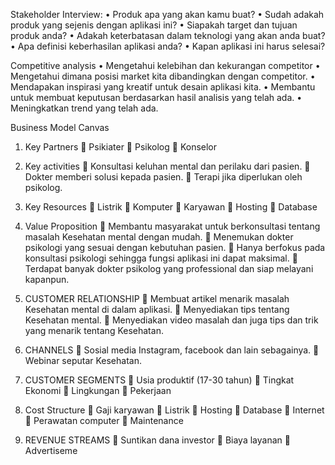 Stakeholder Interview:
•	Produk apa yang akan kamu buat?
•	Sudah adakah produk yang sejenis dengan aplikasi ini?
•	Siapakah target dan tujuan produk anda?
•	Adakah keterbatasan dalam teknologi yang akan anda buat?
•	Apa definisi keberhasilan aplikasi anda?
•	Kapan aplikasi ini harus selesai?

Competitive analysis
•	Mengetahui kelebihan dan kekurangan competitor
•	Mengetahui dimana posisi market kita dibandingkan dengan competitor.
•	Mendapakan inspirasi yang kreatif untuk desain aplikasi kita.
•	Membantu untuk membuat keputusan berdasarkan hasil analisis yang telah ada.
•	Meningkatkan trend yang telah ada.

Business Model Canvas
1.	Key Partners
	Psikiater
	Psikolog
	Konselor

2.	Key activities
	Konsultasi keluhan mental dan perilaku dari pasien.
	Dokter memberi solusi kepada pasien.
	Terapi jika diperlukan oleh psikolog.

3.	Key Resources
	Listrik
	Komputer
	Karyawan
	Hosting
	Database

4.	Value Proposition
	Membantu masyarakat untuk berkonsultasi tentang masalah Kesehatan mental dengan mudah.
	Menemukan dokter psikologi yang sesuai dengan kebutuhan pasien.
	Hanya berfokus pada konsultasi psikologi sehingga fungsi aplikasi ini dapat maksimal.
	Terdapat banyak dokter psikolog yang professional dan siap melayani kapanpun.

5.	CUSTOMER RELATIONSHIP
	Membuat artikel menarik masalah Kesehatan mental di dalam aplikasi.
	Menyediakan tips tentang Kesehatan mental.
	Menyediakan video masalah dan juga tips dan trik yang menarik tentang Kesehatan.

6.	CHANNELS
	Sosial media Instagram, facebook dan lain sebagainya.
	Webinar seputar Kesehatan.

7.	CUSTOMER SEGMENTS
	Usia produktif (17-30 tahun) 
	Tingkat Ekonomi 
	Lingkungan 
	Pekerjaan 

8.	Cost Structure
	Gaji karyawan
	Listrik
	Hosting
	Database
	Internet 
	Perawatan computer
	Maintenance 

9.	REVENUE STREAMS
	Suntikan dana investor
	Biaya layanan
	Advertiseme
